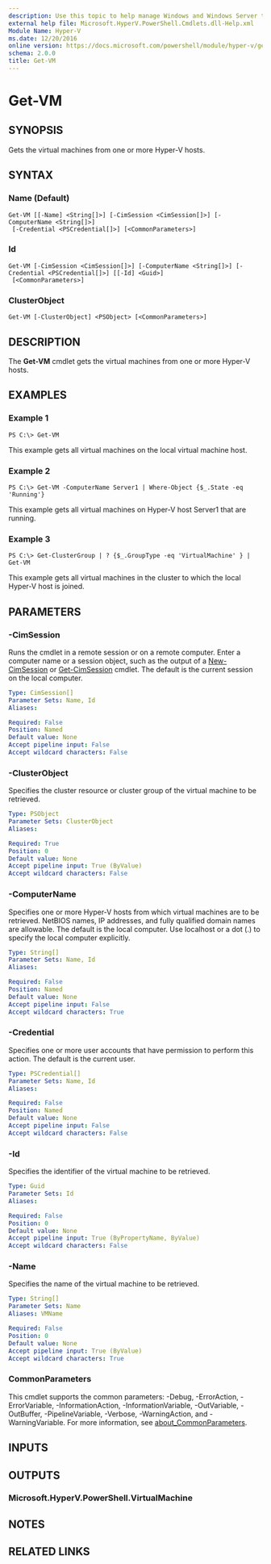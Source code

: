 ```yaml
---
description: Use this topic to help manage Windows and Windows Server technologies with Windows PowerShell.
external help file: Microsoft.HyperV.PowerShell.Cmdlets.dll-Help.xml
Module Name: Hyper-V
ms.date: 12/20/2016
online version: https://docs.microsoft.com/powershell/module/hyper-v/get-vm?view=windowsserver2022-ps&wt.mc_id=ps-gethelp
schema: 2.0.0
title: Get-VM
---
```


# Get-VM

## SYNOPSIS
Gets the virtual machines from one or more Hyper-V hosts.

## SYNTAX

### Name (Default)
```
Get-VM [[-Name] <String[]>] [-CimSession <CimSession[]>] [-ComputerName <String[]>]
 [-Credential <PSCredential[]>] [<CommonParameters>]
```

### Id
```
Get-VM [-CimSession <CimSession[]>] [-ComputerName <String[]>] [-Credential <PSCredential[]>] [[-Id] <Guid>]
 [<CommonParameters>]
```

### ClusterObject
```
Get-VM [-ClusterObject] <PSObject> [<CommonParameters>]
```

## DESCRIPTION
The **Get-VM** cmdlet gets the virtual machines from one or more Hyper-V hosts.

## EXAMPLES

### Example 1
```
PS C:\> Get-VM
```

This example gets all virtual machines on the local virtual machine host.

### Example 2
```
PS C:\> Get-VM -ComputerName Server1 | Where-Object {$_.State -eq 'Running'}
```

This example gets all virtual machines on Hyper-V host Server1 that are running.

### Example 3
```
PS C:\> Get-ClusterGroup | ? {$_.GroupType -eq 'VirtualMachine' } | Get-VM
```

This example gets all virtual machines in the cluster to which the local Hyper-V host is joined.

## PARAMETERS

### -CimSession
Runs the cmdlet in a remote session or on a remote computer.
Enter a computer name or a session object, such as the output of a [New-CimSession](https://go.microsoft.com/fwlink/p/?LinkId=227967) or [Get-CimSession](https://go.microsoft.com/fwlink/p/?LinkId=227966) cmdlet.
The default is the current session on the local computer.

```yaml
Type: CimSession[]
Parameter Sets: Name, Id
Aliases: 

Required: False
Position: Named
Default value: None
Accept pipeline input: False
Accept wildcard characters: False
```

### -ClusterObject
Specifies the cluster resource or cluster group of the virtual machine to be retrieved.

```yaml
Type: PSObject
Parameter Sets: ClusterObject
Aliases: 

Required: True
Position: 0
Default value: None
Accept pipeline input: True (ByValue)
Accept wildcard characters: False
```

### -ComputerName
Specifies one or more Hyper-V hosts from which virtual machines are to be retrieved.
NetBIOS names, IP addresses, and fully qualified domain names are allowable.
The default is the local computer.
Use localhost or a dot (.) to specify the local computer explicitly.

```yaml
Type: String[]
Parameter Sets: Name, Id
Aliases: 

Required: False
Position: Named
Default value: None
Accept pipeline input: False
Accept wildcard characters: True
```

### -Credential
Specifies one or more user accounts that have permission to perform this action.
The default is the current user.

```yaml
Type: PSCredential[]
Parameter Sets: Name, Id
Aliases: 

Required: False
Position: Named
Default value: None
Accept pipeline input: False
Accept wildcard characters: False
```

### -Id
Specifies the identifier of the virtual machine to be retrieved.

```yaml
Type: Guid
Parameter Sets: Id
Aliases: 

Required: False
Position: 0
Default value: None
Accept pipeline input: True (ByPropertyName, ByValue)
Accept wildcard characters: False
```

### -Name
Specifies the name of the virtual machine to be retrieved.

```yaml
Type: String[]
Parameter Sets: Name
Aliases: VMName

Required: False
Position: 0
Default value: None
Accept pipeline input: True (ByValue)
Accept wildcard characters: True
```

### CommonParameters
This cmdlet supports the common parameters: -Debug, -ErrorAction, -ErrorVariable, -InformationAction, -InformationVariable, -OutVariable, -OutBuffer, -PipelineVariable, -Verbose, -WarningAction, and -WarningVariable. For more information, see [about_CommonParameters](https://go.microsoft.com/fwlink/?LinkID=113216).

## INPUTS

## OUTPUTS

### Microsoft.HyperV.PowerShell.VirtualMachine

## NOTES

## RELATED LINKS

